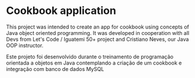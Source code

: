 # Cookbook application
<p>This project was intended to create an app for cookbook using concepts of Java object oriented programming. It was developed in cooperation with all Devs from Let's Code / Iguatemi 50+ project and Cristiano Neves, our Java OOP instructor.</p>

<p>Este projeto foi desenvolvido durante o treinamento de programação orientada a objetos em Java contemplando a criação de um cookbook e integração com banco de dados MySQL</p>